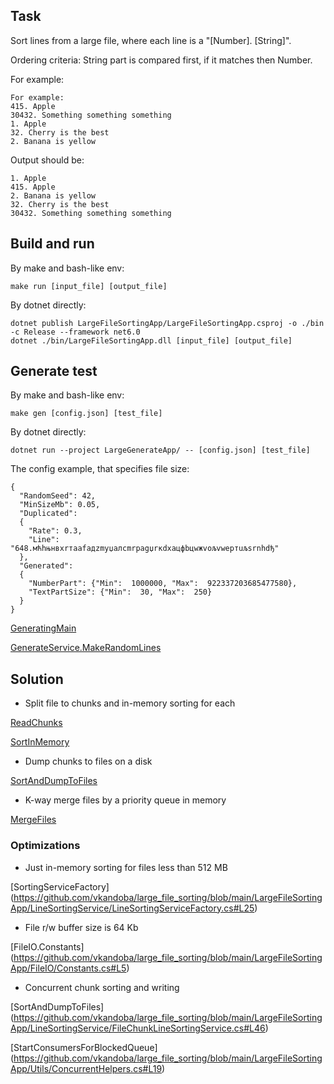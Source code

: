 ## Task

Sort lines from a large file, where each line is a "[Number]. [String]".

Ordering criteria: String part is compared first, if it matches then
Number.

For example:
```
For example:
415. Apple
30432. Something something something
1. Apple
32. Cherry is the best
2. Banana is yellow
```

Output should be:
```
1. Apple
415. Apple
2. Banana is yellow
32. Cherry is the best
30432. Something something something
```

## Build and run

By make and bash-like env:
````
make run [input_file] [output_file]
````

By dotnet directly:
````
dotnet publish LargeFileSortingApp/LargeFileSortingApp.csproj -o ./bin -c Release --framework net6.0
dotnet ./bin/LargeFileSortingApp.dll [input_file] [output_file]
````

## Generate test

By make and bash-like env:
````
make gen [config.json] [test_file]
````

By dotnet directly:
```
dotnet run --project LargeGenerateApp/ -- [config.json] [test_file]
````

The config example, that specifies file size:
```
{
  "RandomSeed": 42,
  "MinSizeMb": 0.05,
  "Duplicated":
  { 
    "Rate": 0.3,
    "Line": "648.мћhњнвxrтaafaдzmуџалcmrpаgџrкdхaцфbцwжvољvwepтuљsrnhdђ"
  },
  "Generated": 
  {
    "NumberPart": {"Min":  1000000, "Max":  922337203685477580},
    "TextPartSize": {"Min":  30, "Max":  250}
  }
}
```


[GeneratingMain](https://github.com/vkandoba/large_file_sorting/blob/main/LargeFileSortingApp/LineSortingService/FileChunkLineSortingService.cs#L92)

[GenerateService.MakeRandomLines](https://github.com/vkandoba/large_file_sorting/blob/main/LargeGenerateApp/GenerateService.cs#L45)

## Solution

* Split file to chunks and in-memory sorting for each

[ReadChunks](https://github.com/vkandoba/large_file_sorting/blob/main/LargeFileSortingApp/FileIO/FileChunkLineReader.cs#L26)

[SortInMemory](https://github.com/vkandoba/large_file_sorting/blob/main/LargeFileSortingApp/Utils/EnumerableExtension.cs#L5)

* Dump chunks to files on a disk

[SortAndDumpToFiles](https://github.com/vkandoba/large_file_sorting/blob/main/LargeFileSortingApp/LineSortingService/FileChunkLineSortingService.cs#L57)

* K-way merge files by a priority queue in memory

[MergeFiles](https://github.com/vkandoba/large_file_sorting/blob/main/LargeFileSortingApp/LineSortingService/FileChunkLineSortingService.cs#L92)

### Optimizations

* Just in-memory sorting for files less than 512 MB

[SortingServiceFactory] (https://github.com/vkandoba/large_file_sorting/blob/main/LargeFileSortingApp/LineSortingService/LineSortingServiceFactory.cs#L25)

* File r/w buffer size is 64 Kb

[FileIO.Constants] (https://github.com/vkandoba/large_file_sorting/blob/main/LargeFileSortingApp/FileIO/Constants.cs#L5)

* Concurrent chunk sorting and writing

[SortAndDumpToFiles] (https://github.com/vkandoba/large_file_sorting/blob/main/LargeFileSortingApp/LineSortingService/FileChunkLineSortingService.cs#L46)

[StartConsumersForBlockedQueue] (https://github.com/vkandoba/large_file_sorting/blob/main/LargeFileSortingApp/Utils/ConcurrentHelpers.cs#L19)
